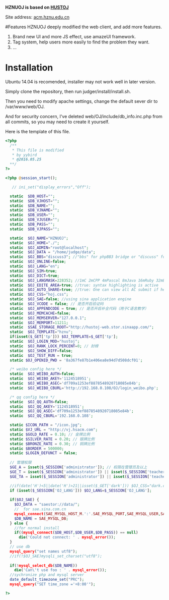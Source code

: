 **HZNUOJ is based on [HUSTOJ](https://github.com/zhblue/hustoj)**

Site address: [acm.hznu.edu.cn](http://acm.hznu.edu.cn)

#Features
HZNUOJ deeply modified the web client, and add more features.

1. Brand new UI and more JS effect, use amazeUI framework.
2. Tag system, help users more easily to find the problem they want.
3. ...

# Installation
Ubuntu 14.04 is recomended, installer may not work well in later version.

Simply clone the repository, then run judger/install/install.sh.

Then you need to modify apache settings, change the default sever dir to /var/www/web/OJ.

And for security concern, I've deleted web/OJ/include/db_info.inc.php from all commits, so you may need to create it yourself.

Here is the template of this file.

```php
<?php
  /**
   * This file is modified
   * by yybird
   * @2016.05.25
  **/
?>

<?php @session_start();

   // ini_set("display_errors","Off");

  static  $DB_HOST="";
  static  $DB_VJHOST="";
  static  $DB_NAME="";
  static  $DB_VJNAME="";
  static  $DB_USER="";
  static  $DB_VJUSER="";
  static  $DB_PASS="";
  static  $DB_VJPASS="";

  static  $OJ_NAME="HZNUOJ";
  static  $OJ_HOME="./";
  static  $OJ_ADMIN="root@localhost";
  static  $OJ_DATA = "/home/judge/data";
  static  $OJ_BBS="discuss3"; //"bbs" for phpBB3 bridge or "discuss" for mini-forum
  static  $OJ_ONLINE=false;
  static  $OJ_LANG="en";
  static  $OJ_SIM=true; 
  static  $OJ_DICT=true;
  static  $OJ_LANGMASK=228352; //1mC 2mCPP 4mPascal 8mJava 16mRuby 32mBash 1008 for security reason to mask all other language  221184
  static  $OJ_EDITE_AREA=true; //true: syntax highlighting is active
  static  $OJ_AUTO_SHARE=true; //true: One can view all AC submit if he/she has ACed it onece.
  static  $OJ_CSS="hoj.css";
  static  $OJ_SAE=false; //using sina application engine
  static  $OJ_VCODE = false; // 是否开启验证码
  static  $OJ_APPENDCODE = true; // 是否开启补全代码（用于C语言教学）
  static  $OJ_MEMCACHE=false;
  static  $OJ_MEMSERVER="127.0.0.1";
  static  $OJ_MEMPORT=11211;
  static  $SAE_STORAGE_ROOT="http://hustoj-web.stor.sinaapp.com/";
  static  $OJ_TEMPLATE="hznu";
  if(isset($_GET['tp'])) $OJ_TEMPLATE=$_GET['tp'];
  static  $OJ_LOGIN_MOD="hustoj";
  static  $OJ_RANK_LOCK_PERCENT=0; // 封榜
  static  $OJ_SHOW_DIFF=false;
  static  $OJ_TEST_RUN = true;
  static $OJ_OPENID_PWD = '8a367fe87b1e406ea8e94d7d508dcf01';

  /* weibo config here */
  static  $OJ_WEIBO_AUTH=false;
  static  $OJ_WEIBO_AKEY='1124518951';
  static  $OJ_WEIBO_ASEC='df709a1253ef8878548920718085e84b';
  static  $OJ_WEIBO_CBURL='http://192.168.0.108/OJ/login_weibo.php';

  /* qq config here */
  static  $OJ_QQ_AUTH=false;
  static  $OJ_QQ_AKEY='1124518951';
  static  $OJ_QQ_ASEC='df709a1253ef8878548920718085e84b';
  static  $OJ_QQ_CBURL='192.168.0.108';

  static $ICON_PATH = "/icon.jpg";
  static $VJ_URL = "http://vj.hsacm.com";
  static $GOLD_RATE = 0.10; // 金牌比例
  static $SILVER_RATE = 0.20; // 银牌比例
  static $BRONZE_RATE = 0.30; // 铜牌比例
  static $BORDER = 500000;
  static $LOGIN_DEFUNCT = false;
  
  // 管理权限
  $GE_A = isset($_SESSION['administrator']); // 权限在管理员及以上
  $GE_T = isset($_SESSION['administrator']) || isset($_SESSION['teacher']); // 权限在教师以上
  $GE_TA = isset($_SESSION['administrator']) || isset($_SESSION['teacher']) || isset($_SESSION['teacher_assistant']); // 权限在助教及以上

  //if(date('H')<5||date('H')>21||isset($_GET['dark'])) $OJ_CSS="dark.css";
  if (isset($_SESSION['OJ_LANG'])) $OJ_LANG=$_SESSION['OJ_LANG'];
  
  if($OJ_SAE) {
    $OJ_DATA = "saestor://data/";
    //  for sae.sina.com.cn
    mysql_connect(SAE_MYSQL_HOST_M.':'.SAE_MYSQL_PORT,SAE_MYSQL_USER,SAE_MYSQL_PASS);
    $DB_NAME = SAE_MYSQL_DB;
  } else {
    //for normal install
    if((mysql_connect($DB_HOST,$DB_USER,$DB_PASS)) == null) 
      die('Could not connect: ' . mysql_error());
  }
  // use db
  mysql_query("set names utf8");
  //if(!$OJ_SAE)mysqli_set_charset("utf8");
  
  if(!mysql_select_db($DB_NAME))
    die('Can\'t use foo : ' . mysql_error());
  //sychronize php and mysql server
  date_default_timezone_set("PRC");
  mysql_query("SET time_zone ='+8:00'");

?>
```
